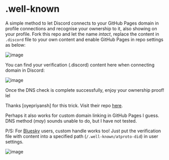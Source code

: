 # .well-known
A simple method to let Discord connects to your GitHub Pages domain in profile connections and recognise your ownership to it, also showing on your profile.
Fork this repo and let the name _intact_, replace the content in ```.discord``` file to your own content and enable GitHub Pages in repo settings as below:

![image](https://github.com/Barnacl437/.well-known/assets/87983017/b1480032-577d-4f0d-8f72-a0c09efed162)

You can find your verification (.discord) content here when connecting domain in Discord:

![image](https://github.com/Barnacl437/.well-known/assets/87983017/e96c25e1-d5ac-4a87-b62f-251ab71d5519)

Once the DNS check is complete successfully, enjoy your ownership proof! lel

Thanks [oyepriyansh] for this trick. Visit their repo [here](https://github.com/oyepriyansh/.well-known).

Perhaps it also works for custom domain linking in GitHub Pages I guess. 
DNS method (_may_) sounds unable to do, but I have not tested.

P/S: For [Bluesky](https://bsky.app) users, custom handle works too!  Just put the verification file with content into a specified path (```/.well-known/atproto-did```) in user settings.

![image](https://github.com/Barnacl437/.well-known/assets/87983017/1db658ed-5ed2-4ed5-a367-28871209e2a4)

